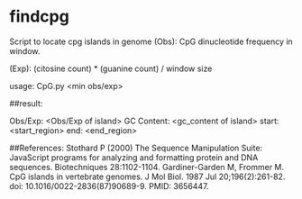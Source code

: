 # findcpg
Script to locate cpg islands in genome
(Obs): CpG dinucleotide frequency in window.

(Exp): (citosine count) * (guanine count) / window size

usage: CpG.py <sequence file> <min gc content> <min obs/exp> <window size>

##result:

Obs/Exp: <Obs/Exp of island>     GC Content: <gc_content of island>        start: <start_region>   end: <end_region>

##References:
Stothard P (2000) The Sequence Manipulation Suite: JavaScript programs for analyzing and formatting protein and DNA sequences. Biotechniques 28:1102-1104.
Gardiner-Garden M, Frommer M. CpG islands in vertebrate genomes. J Mol Biol. 1987 Jul 20;196(2):261-82. doi: 10.1016/0022-2836(87)90689-9. PMID: 3656447.
